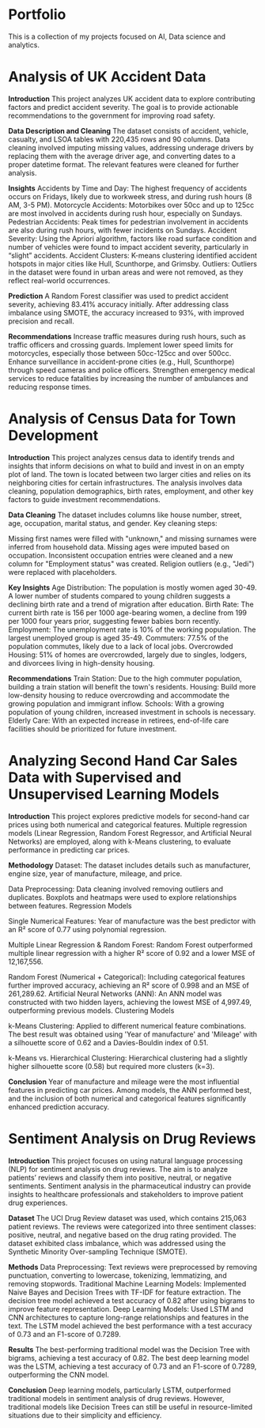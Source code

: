 # Portfolio
This is a collection of my projects focused on AI, Data science and analytics.

# Analysis of UK Accident Data
**Introduction**
This project analyzes UK accident data to explore contributing factors and predict accident severity. The goal is to provide actionable recommendations to the government for improving road safety.

**Data Description and Cleaning**
The dataset consists of accident, vehicle, casualty, and LSOA tables with 220,435 rows and 90 columns. Data cleaning involved imputing missing values, addressing underage drivers by replacing them with the average driver age, and converting dates to a proper datetime format. The relevant features were cleaned for further analysis.

**Insights**
Accidents by Time and Day: The highest frequency of accidents occurs on Fridays, likely due to workweek stress, and during rush hours (8 AM, 3-5 PM).
Motorcycle Accidents: Motorbikes over 50cc and up to 125cc are most involved in accidents during rush hour, especially on Sundays.
Pedestrian Accidents: Peak times for pedestrian involvement in accidents are also during rush hours, with fewer incidents on Sundays.
Accident Severity: Using the Apriori algorithm, factors like road surface condition and number of vehicles were found to impact accident severity, particularly in “slight” accidents.
Accident Clusters: K-means clustering identified accident hotspots in major cities like Hull, Scunthorpe, and Grimsby.
Outliers: Outliers in the dataset were found in urban areas and were not removed, as they reflect real-world occurrences.

**Prediction**
A Random Forest classifier was used to predict accident severity, achieving 83.41% accuracy initially. After addressing class imbalance using SMOTE, the accuracy increased to 93%, with improved precision and recall.

**Recommendations**
Increase traffic measures during rush hours, such as traffic officers and crossing guards.
Implement lower speed limits for motorcycles, especially those between 50cc-125cc and over 500cc.
Enhance surveillance in accident-prone cities (e.g., Hull, Scunthorpe) through speed cameras and police officers.
Strengthen emergency medical services to reduce fatalities by increasing the number of ambulances and reducing response times.


# Analysis of Census Data for Town Development
**Introduction**
This project analyzes census data to identify trends and insights that inform decisions on what to build and invest in on an empty plot of land. The town is located between two larger cities and relies on its neighboring cities for certain infrastructures. The analysis involves data cleaning, population demographics, birth rates, employment, and other key factors to guide investment recommendations.

**Data Cleaning**
The dataset includes columns like house number, street, age, occupation, marital status, and gender. Key cleaning steps:

Missing first names were filled with "unknown," and missing surnames were inferred from household data.
Missing ages were imputed based on occupation.
Inconsistent occupation entries were cleaned and a new column for "Employment status" was created.
Religion outliers (e.g., "Jedi") were replaced with placeholders.

**Key Insights**
Age Distribution: The population is mostly women aged 30-49. A lower number of students compared to young children suggests a declining birth rate and a trend of migration after education.
Birth Rate: The current birth rate is 156 per 1000 age-bearing women, a decline from 199 per 1000 four years prior, suggesting fewer babies born recently.
Employment: The unemployment rate is 10% of the working population. The largest unemployed group is aged 35-49.
Commuters: 77.5% of the population commutes, likely due to a lack of local jobs.
Overcrowded Housing: 51% of homes are overcrowded, largely due to singles, lodgers, and divorcees living in high-density housing.

**Recommendations**
Train Station: Due to the high commuter population, building a train station will benefit the town's residents.
Housing: Build more low-density housing to reduce overcrowding and accommodate the growing population and immigrant inflow.
Schools: With a growing population of young children, increased investment in schools is necessary.
Elderly Care: With an expected increase in retirees, end-of-life care facilities should be prioritized for future investment.

# Analyzing Second Hand Car Sales Data with Supervised and Unsupervised Learning Models
**Introduction**
This project explores predictive models for second-hand car prices using both numerical and categorical features. Multiple regression models (Linear Regression, Random Forest Regressor, and Artificial Neural Networks) are employed, along with k-Means clustering, to evaluate performance in predicting car prices.

**Methodology**
Dataset: The dataset includes details such as manufacturer, engine size, year of manufacture, mileage, and price.

Data Preprocessing: Data cleaning involved removing outliers and duplicates. Boxplots and heatmaps were used to explore relationships between features.
Regression Models

Single Numerical Features: Year of manufacture was the best predictor with an R² score of 0.77 using polynomial regression.

Multiple Linear Regression & Random Forest: Random Forest outperformed multiple linear regression with a higher R² score of 0.92 and a lower MSE of 12,167,556.

Random Forest (Numerical + Categorical): Including categorical features further improved accuracy, achieving an R² score of 0.998 and an MSE of 261,289.62.
Artificial Neural Networks (ANN): An ANN model was constructed with two hidden layers, achieving the lowest MSE of 4,997.49, outperforming previous models.
Clustering Models

k-Means Clustering: Applied to different numerical feature combinations. The best result was obtained using 'Year of manufacture' and 'Mileage' with a silhouette score of 0.62 and a Davies-Bouldin index of 0.51.

k-Means vs. Hierarchical Clustering: Hierarchical clustering had a slightly higher silhouette score (0.58) but required more clusters (k=3).

**Conclusion**
Year of manufacture and mileage were the most influential features in predicting car prices. Among models, the ANN performed best, and the inclusion of both numerical and categorical features significantly enhanced prediction accuracy.


# Sentiment Analysis on Drug Reviews
**Introduction**
This project focuses on using natural language processing (NLP) for sentiment analysis on drug reviews. The aim is to analyze patients’ reviews and classify them into positive, neutral, or negative sentiments. Sentiment analysis in the pharmaceutical industry can provide insights to healthcare professionals and stakeholders to improve patient drug experiences.

**Dataset**
The UCI Drug Review dataset was used, which contains 215,063 patient reviews. The reviews were categorized into three sentiment classes: positive, neutral, and negative based on the drug rating provided. The dataset exhibited class imbalance, which was addressed using the Synthetic Minority Over-sampling Technique (SMOTE).

**Methods**
Data Preprocessing: Text reviews were preprocessed by removing punctuation, converting to lowercase, tokenizing, lemmatizing, and removing stopwords.
Traditional Machine Learning Models: Implemented Naive Bayes and Decision Trees with TF-IDF for feature extraction. The decision tree model achieved a test accuracy of 0.82 after using bigrams to improve feature representation.
Deep Learning Models: Used LSTM and CNN architectures to capture long-range relationships and features in the text. The LSTM model achieved the best performance with a test accuracy of 0.73 and an F1-score of 0.7289.

**Results**
The best-performing traditional model was the Decision Tree with bigrams, achieving a test accuracy of 0.82.
The best deep learning model was the LSTM, achieving a test accuracy of 0.73 and an F1-score of 0.7289, outperforming the CNN model.

**Conclusion**
Deep learning models, particularly LSTM, outperformed traditional models in sentiment analysis of drug reviews. However, traditional models like Decision Trees can still be useful in resource-limited situations due to their simplicity and efficiency.

